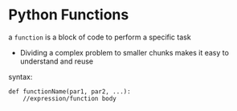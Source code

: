# Python Functions

a `function` is a block of code to perform a specific task

- Dividing a complex problem to smaller chunks makes it easy to understand and reuse

syntax: 
```
def functionName(par1, par2, ...):
    //expression/function body
```


